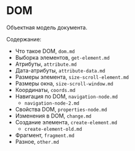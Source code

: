 # DOM
Объектная модель документа.

Содержание:
- Что такое DOM, `dom.md`
- Выборка элементов, `get-element.md`
- Атрибуты, `attribute.md`
- Дата-атрибуты, `attribute-data.md`
- Размеры элемента, `size-scroll-element.md`
- Размеры окна, `size-scroll-window.md`
- Координаты, `coords.md`
- Навигация по DOM, `navigation-node.md`
  - `navigation-node-2.md`
- Свойства DOM, `properties-node.md`
- Изменения в DOM, `change.md`
- Создание элемента, `create-element.md`
  - `create-element-old.md`
- Фрагмент, `fragment.md`
- Разное, `other.md`
